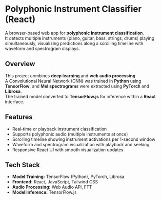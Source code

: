 # Polyphonic Instrument Classifier (React)

A browser-based web app for **polyphonic instrument classification**.  
It detects multiple instruments (piano, guitar, bass, strings, drums) playing simultaneously, visualizing predictions along a scrolling timeline with waveform and spectrogram displays.

## Overview
This project combines **deep learning** and **web audio processing**.  
A Convolutional Neural Network (CNN) was trained in **Python** using **TensorFlow**, and **Mel spectrograms** were extracted using **PyTorch** and **Librosa**.  
The trained model converted to **TensorFlow.js** for inference within a **React** interface.

## Features
- Real-time or playback instrument classification  
- Supports polyphonic audio (multiple instruments at once)  
- Scrolling timeline showing instrument activations per 1-second window  
- Waveform and spectrogram visualization with playback and seeking  
- Responsive React UI with smooth visualization updates  

## Tech Stack
- **Model Training:** TensorFlow (Python), PyTorch, Librosa  
- **Frontend:** React, JavaScript, Tailwind CSS  
- **Audio Processing:** Web Audio API, FFT  
- **Model Inference:** TensorFlow.js  
